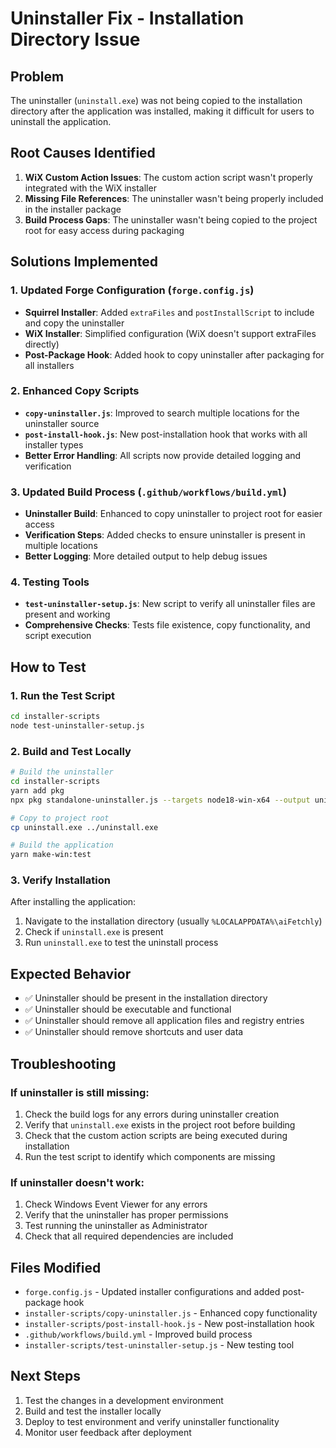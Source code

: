 # Uninstaller Fix - Installation Directory Issue

## Problem
The uninstaller (`uninstall.exe`) was not being copied to the installation directory after the application was installed, making it difficult for users to uninstall the application.

## Root Causes Identified
1. **WiX Custom Action Issues**: The custom action script wasn't properly integrated with the WiX installer
2. **Missing File References**: The uninstaller wasn't being properly included in the installer package
3. **Build Process Gaps**: The uninstaller wasn't being copied to the project root for easy access during packaging

## Solutions Implemented

### 1. Updated Forge Configuration (`forge.config.js`)
- **Squirrel Installer**: Added `extraFiles` and `postInstallScript` to include and copy the uninstaller
- **WiX Installer**: Simplified configuration (WiX doesn't support extraFiles directly)
- **Post-Package Hook**: Added hook to copy uninstaller after packaging for all installers

### 2. Enhanced Copy Scripts
- **`copy-uninstaller.js`**: Improved to search multiple locations for the uninstaller source
- **`post-install-hook.js`**: New post-installation hook that works with all installer types
- **Better Error Handling**: All scripts now provide detailed logging and verification

### 3. Updated Build Process (`.github/workflows/build.yml`)
- **Uninstaller Build**: Enhanced to copy uninstaller to project root for easier access
- **Verification Steps**: Added checks to ensure uninstaller is present in multiple locations
- **Better Logging**: More detailed output to help debug issues

### 4. Testing Tools
- **`test-uninstaller-setup.js`**: New script to verify all uninstaller files are present and working
- **Comprehensive Checks**: Tests file existence, copy functionality, and script execution

## How to Test

### 1. Run the Test Script
```bash
cd installer-scripts
node test-uninstaller-setup.js
```

### 2. Build and Test Locally
```bash
# Build the uninstaller
cd installer-scripts
yarn add pkg
npx pkg standalone-uninstaller.js --targets node18-win-x64 --output uninstall.exe

# Copy to project root
cp uninstall.exe ../uninstall.exe

# Build the application
yarn make-win:test
```

### 3. Verify Installation
After installing the application:
1. Navigate to the installation directory (usually `%LOCALAPPDATA%\aiFetchly`)
2. Check if `uninstall.exe` is present
3. Run `uninstall.exe` to test the uninstall process

## Expected Behavior
- ✅ Uninstaller should be present in the installation directory
- ✅ Uninstaller should be executable and functional
- ✅ Uninstaller should remove all application files and registry entries
- ✅ Uninstaller should remove shortcuts and user data

## Troubleshooting

### If uninstaller is still missing:
1. Check the build logs for any errors during uninstaller creation
2. Verify that `uninstall.exe` exists in the project root before building
3. Check that the custom action scripts are being executed during installation
4. Run the test script to identify which components are missing

### If uninstaller doesn't work:
1. Check Windows Event Viewer for any errors
2. Verify that the uninstaller has proper permissions
3. Test running the uninstaller as Administrator
4. Check that all required dependencies are included

## Files Modified
- `forge.config.js` - Updated installer configurations and added post-package hook
- `installer-scripts/copy-uninstaller.js` - Enhanced copy functionality
- `installer-scripts/post-install-hook.js` - New post-installation hook
- `.github/workflows/build.yml` - Improved build process
- `installer-scripts/test-uninstaller-setup.js` - New testing tool

## Next Steps
1. Test the changes in a development environment
2. Build and test the installer locally
3. Deploy to test environment and verify uninstaller functionality
4. Monitor user feedback after deployment
